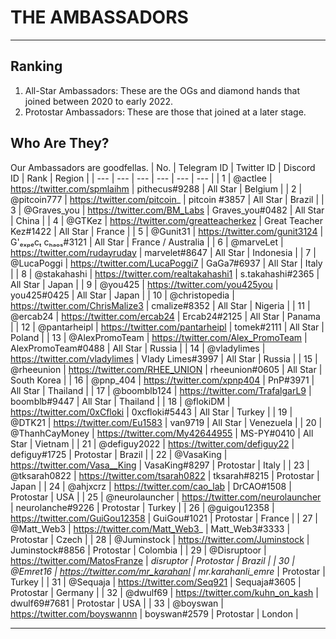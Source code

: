 # THE AMBASSADORS

---
## Ranking
1. All-Star Ambassadors: These are the OGs and diamond hands that joined between 2020 to early 2022.
2. Protostar Ambassadors: These are those that joined at a later stage.

## Who Are They?
Our Ambassadors are goodfellas.
| No. |  Telegram ID | Twitter ID | Discord ID | Rank | Region |
| --- | --- | --- | --- | --- | --- |
| 1 | @actlee |	https://twitter.com/spmlaihm |	pithecus#9288 |	All Star |	Belgium |
| 2 | @pitcoin777 | https://twitter.com/pitcoin_	| pitcoin #3857	| All Star	| Brazil |
| 3 | @Graves_you |	https://twitter.com/BM_Labs |	Graves_you#0482 |	All Star |	China |
| 4 | @GTKez |	https://twitter.com/greatteacherkez |	Great Teacher Kez#1422 |	All Star |	France |
| 5 | @Gunit31 | https://twitter.com/gunit3124 |	G'ₑₓₚₑcₜ cₕₐₒₛ#3121 |	All Star |	France / Australia |
| 6 | @marveLet |	https://twitter.com/rudayruday |	marvelet#8647 |	All Star |	Indonesia |
| 7 | @LucaPoggi |	https://twitter.com/LucaPoggi7 | GaGa7#6937	| All Star |	Italy |
| 8 | @stakahashi |	https://twitter.com/realtakahashi1 |	s.takahashi#2365 |	All Star |	Japan |
| 9 | @you425 |	https://twitter.com/you425you |	you425#0425 |	All Star |	Japan |
| 10 | @christopedia |	https://twitter.com/ChrisMalize3 | cmalize#8352 |	All Star |	Nigeria |
| 11 | @ercab24 |	https://twitter.com/ercab24 | Ercab24#2125 |	All Star |	Panama |
| 12 | @pantarheipl | 	https://twitter.com/pantarheipl |	tomek#2111	| All Star |	Poland |
| 13 | @AlexPromoTeam |	https://twitter.com/Alex_PromoTeam |	AlexPromoTeam#0488 |	All Star |	Russia |
| 14 | @vladylimes |	https://twitter.com/vladylimes |	Vlady Limes#3997 |	All Star |	Russia |
| 15 | @rheeunion |	https://twitter.com/RHEE_UNION |	rheeunion#0605 |	All Star |	South Korea |
| 16 | @pnp_404 | https://twitter.com/xpnp404 |	PnP#3971 |	All Star |	Thailand |
| 17 | @boomblb124 |	https://twitter.com/TrafalgarL9 |	boomblb#9447 |	All Star |	Thailand |
| 18 | @flokiDM | https://twitter.com/0xCfloki |	0xcfloki#5443 |	All Star |	Turkey |
| 19 | @DTK21 |	https://twitter.com/Eu1583 |	van9719 |	All Star |	Venezuela |
| 20 | @ThanhCayMoney | https://twitter.com/My42644955 |	MS-PY#0410 |	All Star |	Vietnam |
| 21 | @defiguy2022 |	https://twitter.com/defiguy22 |	defiguy#1725 |	Protostar |	Brazil |
| 22 | @VasaKing | https://twitter.com/Vasa__King |	VasaKing#8297 |	Protostar |	Italy |
| 23 | @tksarah0822 | https://twitter.com/tsarah0822 |	tksarah#8215 |	Protostar |	Japan |
| 24 | @ahjxcrz |	https://twitter.com/cao_lab |	DrCAO#1508 |	Protostar |	USA |
| 25 | @neurolauncher |	https://twitter.com/neurolauncher |	neurolanche#9226 |	Protostar |	Turkey |
| 26 | @guigou12358 |	https://twitter.com/GuiGou12358 |	GuiGou#1021	| Protostar	| France |
| 27 | @Matt_Web3 |	https://twitter.com/Matt_Web3_ |	Matt_Web3#3333 |	Protostar |	Czech |
| 28 | @Juminstock	| https://twitter.com/Juminstock |	Juminstock#8856 |	Protostar |	Colombia |
| 29 | @Disruptoor | https://twitter.com/MatosFranze |	__disruptor_ | Protostar |	Brazil |
| 30 | @Emret16 |	https://twitter.com/mr_karahanl |	mr.karahanli_emre_ |	Protostar |	Turkey |
| 31 | @Sequaja |	https://twitter.com/Seq921 |	Sequaja#3605 |	Protostar |	Germany |
| 32 | @dwulf69	| https://twitter.com/kuhn_on_kash |	dwulf69#7681 |	Protostar |	USA |
| 33 | @boyswan |	https://twitter.com/boyswannn	| boyswan#2579 |	Protostar |	London |

---

